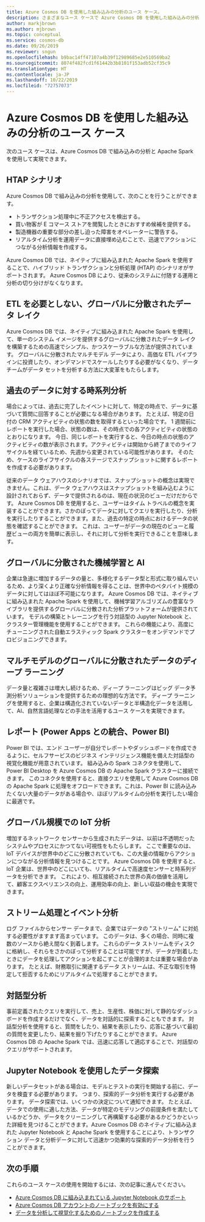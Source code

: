 ```yaml
---
title: Azure Cosmos DB を使用した組み込みの分析のユース ケース。
description: さまざまなユース ケースで Azure Cosmos DB を使用した組み込みの分析の使用方法について説明します。
author: markjbrown
ms.author: mjbrown
ms.topic: conceptual
ms.service: cosmos-db
ms.date: 09/26/2019
ms.reviewer: sngun
ms.openlocfilehash: b9bac14ff47107a4b39f12989685e2e510569ba2
ms.sourcegitcommit: 8074f482fcd1f61442b3b8101f153adb52cf35c9
ms.translationtype: HT
ms.contentlocale: ja-JP
ms.lasthandoff: 10/22/2019
ms.locfileid: "72757073"
---
```

# <a name="use-cases-for-built-in-analytics-with-azure-cosmos-db"></a>Azure Cosmos DB を使用した組み込みの分析のユース ケース

次のユース ケースは、Azure Cosmos DB で組み込みの分析と Apache Spark を使用して実現できます。

## <a name="htap-scenarios"></a>HTAP シナリオ

Azure Cosmos DB で組み込みの分析を使用して、次のことを行うことができます。

* トランザクション処理中に不正アクセスを検出する。
* 買い物客が E コマース ストアを閲覧したときにおすすめ候補を提供する。
* 製造機器の重要な部分の差し迫った障害をオペレーターに警告する。
* リアルタイム分析を運用データに直接埋め込むことで、迅速でアクションにつながる分析情報を作成する。

Azure Cosmos DB では、ネイティブに組み込まれた Apache Spark を使用することで、ハイブリッド トランザクションと分析処理 (HTAP) のシナリオがサポートされます。 Azure Cosmos DB により、従来のシステムに付随する運用と分析の切り分けがなくなります。

## <a name="globally-distributed-data-lake-without-requiring-any-etl"></a>ETL を必要としない、グローバルに分散されたデータ レイク

Azure Cosmos DB では、ネイティブに組み込まれた Apache Spark を使用して、単一のシステム イメージを提供するグローバルに分散されたデータ レイクを構築するための高速でシンプル、かつスケーラブルな方法が提供されています。 グローバルに分散されたマルチモデル データにより、高価な ETL パイプラインに投資したり、オンデマンドでスケールしたりする必要がなくなり、データ チームがデータ セットを分析する方法に大変革をもたらします。

## <a name="time-series-analytics-over-historic-data"></a>過去のデータに対する時系列分析

場合によっては、過去に完了したイベントに対して、特定の時点で、データに基づいて質問に回答することが必要になる場合があります。 たとえば、特定の日付の CRM アクティビティの状態の数を取得するといった場合です。 1 週間前にレポートを実行した場合、状態の数は、その時点での各アクティビティの状態のとおりになります。 今日、同じレポートを実行すると、今日の時点の状態のアクティビティの数が表示されます。アクティビティは開始から終了までのライフサイクルを経ているため、先週から変更されている可能性があります。 そのため、ケースのライフサイクルの各ステージでスナップショットに関するレポートを作成する必要があります。

従来のデータ ウェアハウスのシナリオでは、スナップショットの概念は実現できません。これは、データ ウェアハウスはスナップショットを組み込むように設計されておらず、データで提供されるのは、現在の状況のビューだけだからです。 Azure Cosmos DB を使用すると、ユーザーはタイム トラベルの概念を実装することができます。さかのぼってデータに対してクエリを実行したり、分析を実行したりすることができます。また、過去の特定の時点におけるデータの状態を確認することができます。 これは、ユーザーがデータの現在のビューと履歴ビューの両方を簡単に表示し、それに対して分析を実行できることを意味します。

## <a name="globally-distributed-machine-learning-and-ai"></a>グローバルに分散された機械学習と AI

企業は急速に増加するデータの量と、多様化するデータ型と形式に取り組んでいるため、より深くより正確な分析情報を得ることは、世界中のペタバイト規模のデータに対してはほぼ不可能になります。 Azure Cosmos DB では、ネイティブに組み込まれた Apache Spark を使用して、機械学習アルゴリズムの豊富なライブラリを提供するグローバルに分散された分析プラットフォームが提供されています。 モデルの構築とトレーニングを行う対話型の Jupyter Notebook と、クラスター管理機能を使用することができます。 これらの機能により、高度にチューニングされた自動エラスティック Spark クラスターをオンデマンドでプロビジョニングできます。

## <a name="deep-learning-on-multi-model-globally-distributed-data"></a>マルチモデルのグローバルに分散されたデータのディープ ラーニング

データ量と複雑さは増大し続けるため、ディープ ラーニングはビッグ データ予測分析ソリューションを提供するための理想的な方法です。 ディープ ラーニングを使用すると、企業は構造化されていないデータと半構造化データを活用して、AI、自然言語処理などの手法を活用するユース ケースを実現できます。

## <a name="reporting-integrating-with-power-apps-power-bi"></a>レポート (Power Apps との統合、Power BI)

Power BI では、エンド ユーザーが自分でレポートやダッシュボードを作成できるように、セルフサービスのビジネス インテリジェンス機能を備えた対話型の視覚化機能が用意されています。 組み込みの Spark コネクタを使用して、Power BI Desktop を Azure Cosmos DB の Apache Spark クラスターに接続できます。 このコネクタを使用すると、直接クエリを使用して Azure Cosmos DB の Apache Spark に処理をオフロードできます。これは、Power BI に読み込みたくない大量のデータがある場合や、ほぼリアルタイムの分析を実行したい場合に最適です。

## <a name="iot-analytics-at-global-scale"></a>グローバル規模での IoT 分析

増加するネットワーク センサーから生成されたデータは、以前は不透明だったシステムやプロセスにかつてない可視性をもたらします。 ここで重要なのは、IoT デバイスが世界中のどこに分散されていても、この大量の情報からアクションにつながる分析情報を見つけることです。 Azure Cosmos DB を使用すると、IoT 企業は、世界中のどこにいても、リアルタイムで高速度センサーと時系列データを分析できます。 これにより、相互接続された世界の真の価値を活用して、顧客エクスペリエンスの向上、運用効率の向上、新しい収益の機会を実現できます。

## <a name="stream-processing-and-event-analytics"></a>ストリーム処理とイベント分析 

ログ ファイルからセンサー データまで、企業ではデータの "ストリーム" に対処する必要性がますます高まっています。 このデータは、多くの場合、同時に複数のソースから絶え間なく到着します。 これらのデータ ストリームをディスクに格納し、それらをさかのぼって分析することは可能ですが、データが到着したときにデータを処理してアクションを起こすことが合理的または重要な場合があります。 たとえば、財務取引に関連するデータ ストリームは、不正な取引を特定して拒否するためにリアルタイムで処理することができます。

## <a name="interactive-analytics"></a>対話型分析

事前定義されたクエリを実行して、売上、生産性、株価に対して静的なダッシュボードを作成するだけでなく、データを対話的に探索することもできます。 対話型分析を使用すると、質問をしたり、結果を表示したり、応答に基づいて最初の質問を変更したり、結果を掘り下げたりすることができます。 Azure Cosmos DB の Apache Spark では、迅速に応答して適応することで、対話型のクエリがサポートされます。

## <a name="data-exploration-using-jupyter-notebooks"></a>Jupyter Notebook を使用したデータ探索

新しいデータセットがある場合は、モデルとテストの実行を開始する前に、データを検査する必要があります。 つまり、探索的データ分析を実行する必要があります。 データ探索では、いくつかの決定について通知できます。 たとえば、データでの使用に適した方法、データが特定のモデリングの前提条件を満たしているかどうか、データをクリーニングして再構築する必要があるかどうかといった詳細を見つけることができます。Azure Cosmos DB のネイティブに組み込まれた Jupyter Notebook と Apache Spark を使用することにより、トランザクション データと分析データに対して迅速かつ効果的な探索的データ分析を行うことができます。

## <a name="next-steps"></a>次の手順

これらのユース ケースの使用を開始するには、次の記事に進んでください。

* [Azure Cosmos DB に組み込まれている Jupyter Notebook のサポート](cosmosdb-jupyter-notebooks.md)
* [Azure Cosmos DB アカウントのノートブックを有効にする](enable-notebooks.md)
* [データを分析して視覚化するためのノートブックを作成する](create-notebook-visualize-data.md)